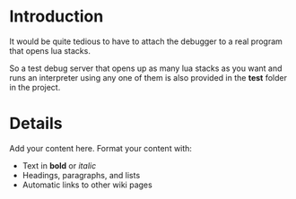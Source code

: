 # Introduction #

It would be quite tedious to have to attach the debugger to a real program that opens lua stacks.

So a test debug server that opens up as many lua stacks as you want and runs an interpreter using any one of them is also provided in the **test** folder in the project.


# Details #

Add your content here.  Format your content with:
  * Text in **bold** or _italic_
  * Headings, paragraphs, and lists
  * Automatic links to other wiki pages